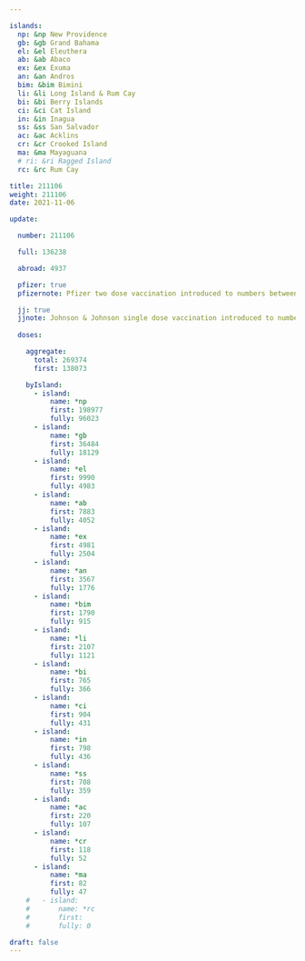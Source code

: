 ```yaml
---

islands:
  np: &np New Providence
  gb: &gb Grand Bahama
  el: &el Eleuthera
  ab: &ab Abaco
  ex: &ex Exuma
  an: &an Andros
  bim: &bim Bimini
  li: &li Long Island & Rum Cay
  bi: &bi Berry Islands
  ci: &ci Cat Island
  in: &in Inagua
  ss: &ss San Salvador
  ac: &ac Acklins
  cr: &cr Crooked Island
  ma: &ma Mayaguana
  # ri: &ri Ragged Island
  rc: &rc Rum Cay

title: 211106
weight: 211106
date: 2021-11-06

update:

  number: 211106

  full: 136238

  abroad: 4937

  pfizer: true
  pfizernote: Pfizer two dose vaccination introduced to numbers between Sunday, Aug 08, 2021 and  Saturday, Aug 14, 2021 period.

  jj: true
  jjnote: Johnson & Johnson single dose vaccination introduced to numbers between Sunday, Sep 05, 2021 and Fri, Sep 10, 2021 period.
  
  doses:

    aggregate:
      total: 269374
      first: 138073

    byIsland:
      - island:
          name: *np
          first: 198977
          fully: 96023
      - island:
          name: *gb
          first: 36484
          fully: 18129
      - island:
          name: *el
          first: 9990
          fully: 4983
      - island:
          name: *ab
          first: 7883
          fully: 4052
      - island:
          name: *ex
          first: 4981
          fully: 2504
      - island:
          name: *an
          first: 3567
          fully: 1776
      - island:
          name: *bim
          first: 1790
          fully: 915
      - island:
          name: *li
          first: 2107
          fully: 1121
      - island:
          name: *bi
          first: 765
          fully: 366
      - island:
          name: *ci
          first: 904
          fully: 431
      - island:
          name: *in
          first: 798
          fully: 436
      - island:
          name: *ss
          first: 708
          fully: 359
      - island:
          name: *ac
          first: 220
          fully: 107
      - island:
          name: *cr
          first: 118
          fully: 52
      - island:
          name: *ma
          first: 82
          fully: 47
    #   - island:
    #       name: *rc
    #       first: 
    #       fully: 0 

draft: false
---
```



